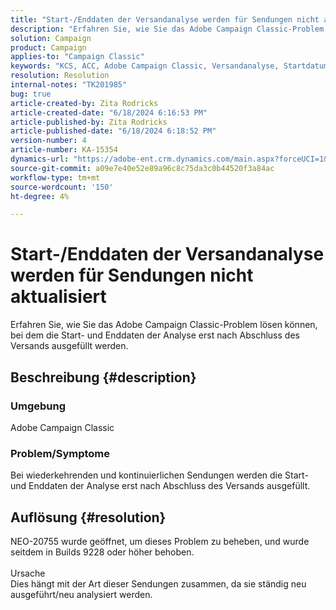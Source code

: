 ```yaml
---
title: "Start-/Enddaten der Versandanalyse werden für Sendungen nicht aktualisiert"
description: "Erfahren Sie, wie Sie das Adobe Campaign Classic-Problem lösen können, bei dem die Start- und Enddaten der Analyse erst nach Abschluss des Versands ausgefüllt werden."
solution: Campaign
product: Campaign
applies-to: "Campaign Classic"
keywords: "KCS, ACC, Adobe Campaign Classic, Versandanalyse, Startdatum, Enddatum, nicht korrekt aktualisiert, wiederkehrende Sendungen, kontinuierliche Sendungen, NEO-20755"
resolution: Resolution
internal-notes: "TK201985"
bug: true
article-created-by: Zita Rodricks
article-created-date: "6/18/2024 6:16:53 PM"
article-published-by: Zita Rodricks
article-published-date: "6/18/2024 6:18:52 PM"
version-number: 4
article-number: KA-15354
dynamics-url: "https://adobe-ent.crm.dynamics.com/main.aspx?forceUCI=1&pagetype=entityrecord&etn=knowledgearticle&id=142e58eb-9e2d-ef11-840a-002248084fbb"
source-git-commit: a09e7e40e52e89a96c8c75da3c0b44520f3a84ac
workflow-type: tm+mt
source-wordcount: '150'
ht-degree: 4%

---
```


# Start-/Enddaten der Versandanalyse werden für Sendungen nicht aktualisiert


Erfahren Sie, wie Sie das Adobe Campaign Classic-Problem lösen können, bei dem die Start- und Enddaten der Analyse erst nach Abschluss des Versands ausgefüllt werden.

## Beschreibung {#description}


### Umgebung

Adobe Campaign Classic



### Problem/Symptome

Bei wiederkehrenden und kontinuierlichen Sendungen werden die Start- und Enddaten der Analyse erst nach Abschluss des Versands ausgefüllt.






## Auflösung {#resolution}


NEO-20755 wurde geöffnet, um dieses Problem zu beheben, und wurde seitdem in Builds 9228 oder höher behoben.
<br><br>Ursache<br>Dies hängt mit der Art dieser Sendungen zusammen, da sie ständig neu ausgeführt/neu analysiert werden.